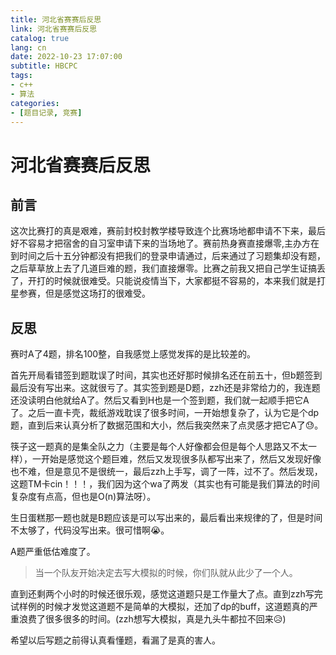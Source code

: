 ```yaml
---
title: 河北省赛赛后反思
link: 河北省赛赛后反思
catalog: true
lang: cn
date: 2022-10-23 17:07:00 
subtitle: HBCPC
tags:
- c++
- 算法
categories:
- [题目记录, 竞赛]
---
```

# 河北省赛赛后反思

## 前言

这次比赛打的真是艰难，赛前封校封教学楼导致连个比赛场地都申请不下来，最后好不容易才把宿舍的自习室申请下来的当场地了。赛前热身赛直接爆零,主办方在到时间之后十五分钟都没有把我们的登录申请通过，后来通过了习题集却没有题，之后草草放上去了几道巨难的题，我们直接爆零。比赛之前我又把自己学生证搞丢了，开打的时候就很难受。只能说疫情当下，大家都挺不容易的，本来我们就是打星参赛，但是感觉这场打的很难受。

## 反思

赛时A了4题，排名100整，自我感觉上感觉发挥的是比较差的。

首先开局看错签到题耽误了时间，其实也还好那时候排名还在前五十，但b题签到最后没有写出来。这就很亏了。其实签到题是D题，zzh还是非常给力的，我连题还没读明白他就给A了。然后又看到H也是一个签到题，我们就一起顺手把它A了。之后一直卡壳，裁纸游戏耽误了很多时间，一开始想复杂了，认为它是个dp题，直到后来认真分析了数据范围和大小，然后我突然来了点灵感才把它A了😓。

筷子这一题真的是集全队之力（主要是每个人好像都会但是每个人思路又不太一样），一开始是感觉这个题巨难，然后又发现很多队都写出来了，然后又发现好像也不难，但是意见不是很统一，最后zzh上手写，调了一阵，过不了。然后发现，这题TM卡cin！！！，我们因为这个wa了两发（其实也有可能是我们算法的时间复杂度有点高，但也是O(n)算法呀）。

生日蛋糕那一题也就是B题应该是可以写出来的，最后看出来规律的了，但是时间不太够了，代码没写出来。很可惜啊😭。

A题严重低估难度了。

> 当一个队友开始决定去写大模拟的时候，你们队就从此少了一个人。

直到还剩两个小时的时候还很乐观，感觉这道题只是工作量大了点。直到zzh写完试样例的时候才发觉这道题不是简单的大模拟，还加了dp的buff，这道题真的严重浪费了很多很多的时间。(zzh想写大模拟，真是九头牛都拉不回来😥)

希望以后写题之前得认真看懂题，看漏了是真的害人。

